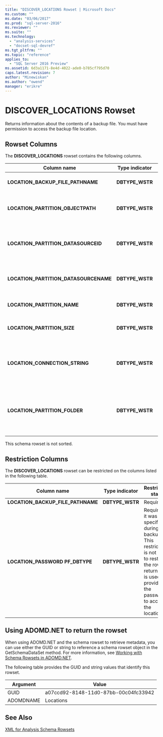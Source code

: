```yaml
---
title: "DISCOVER_LOCATIONS Rowset | Microsoft Docs"
ms.custom: ""
ms.date: "03/06/2017"
ms.prod: "sql-server-2016"
ms.reviewer: ""
ms.suite: ""
ms.technology: 
  - "analysis-services"
  - "docset-sql-devref"
ms.tgt_pltfrm: ""
ms.topic: "reference"
applies_to: 
  - "SQL Server 2016 Preview"
ms.assetid: 6d3a1171-8e4d-4022-ade0-b785cf795d70
caps.latest.revision: 7
author: "Minewiskan"
ms.author: "owend"
manager: "erikre"
---
```

# DISCOVER_LOCATIONS Rowset
  Returns information about the contents of a backup file. You must have permission to access the backup file location.  
  
## Rowset Columns  
 The **DISCOVER_LOCATIONS** rowset contains the following columns.  
  
|Column name|Type indicator|Restriction|Description|  
|-----------------|--------------------|-----------------|-----------------|  
|**LOCATION_BACKUP_FILE_PATHNAME**|**DBTYPE_WSTR**|Required, see below.|The location of the backup file.|  
|**LOCATION_PARTITION_OBJECTPATH**|**DBTYPE_WSTR**||The path to the partition relative to the data folder.|  
|**LOCATION_PARTITION_DATASOURCEID**|**DBTYPE_WSTR**||The data source ID used for processing the partition.|  
|**LOCATION_PARTITION_DATASOURCENAME**|**DBTYPE_WSTR**||The name of the data source used for processing.|  
|**LOCATION_PARTITION_NAME**|**DBTYPE_WSTR**||The partition name.|  
|**LOCATION_PARTITION_SIZE**|**DBTYPE_WSTR**||The approximate size of the partition.|  
|**LOCATION_CONNECTION_STRING**|**DBTYPE_WSTR**||The connection string for the data source used in processing.|  
|**LOCATION_PARTITION_FOLDER**|**DBTYPE_WSTR**||The original location of this partition when the backup file was produced.|  
  
 This schema rowset is not sorted.  
  
## Restriction Columns  
 The **DISCOVER_LOCATIONS** rowset can be restricted on the columns listed in the following table.  
  
|Column name|Type indicator|Restriction state|  
|-----------------|--------------------|-----------------------|  
|**LOCATION_BACKUP_FILE_PATHNAME**|**DBTYPE_WSTR**|Required|  
|**LOCATION_PASSWORD PF_DBTYPE**|**DBTYPE_WSTR**|Required if it was specified during backup. This restriction is not used to restrict the rows returned. It is used to provide the password to access the location.|  
  
## Using ADOMD.NET to return the rowset  
 When using ADOMD.NET and the schema rowset to retrieve metadata, you can use either the GUID or string to reference a schema rowset object in the GetSchemaDataSet method. For more information, see [Working with Schema Rowsets in ADOMD.NET](../../../analysis-services/multidimensional-models-adomd-net-client/retrieving-metadata-working-with-schema-rowsets.md).  
  
 The following table provides the GUID and string values that identify this rowset.  
  
|Argument|Value|  
|--------------|-----------|  
|GUID|a07ccd92-8148-11d0-87bb-00c04fc33942|  
|ADOMDNAME|Locations|  
  
## See Also  
 [XML for Analysis Schema Rowsets](../../../analysis-services/schema-rowsets/xml/xml-for-analysis-schema-rowsets.md)  
  
  
